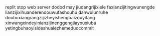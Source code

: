 replit
stop
web
server
dodod
may
jiudangrijixiele
faxianzijitingwunengde
lianzijixihuanderendouwufashouhu
danwulunruhe
doubuxiangrangzijizheyishengbaizouyitang
xinwangxindeyinianzijinenggengjiayouxiuba
yetingbuhaoyisideshualezhemeduocommit